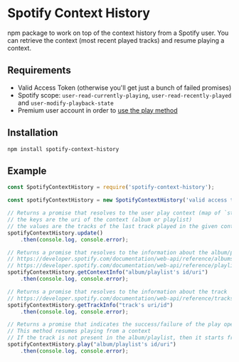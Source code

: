 # Spotify Context History

npm package to work on top of the context history from a Spotify user. You can retrieve the context (most recent played tracks) and resume playing a context.

## Requirements

 - Valid Access Token (otherwise you'll get just a bunch of failed promises)
 - Spotify scope: `user-read-currently-playing`, `user-read-recently-played` and `user-modify-playback-state`
 - Premium user account in order to [use the play method](https://developer.spotify.com/documentation/web-api/reference/player/start-a-users-playback/)

## Installation

`npm install spotify-context-history`

## Example

```javascript
const SpotifyContextHistory = require('spotify-context-history');

const spotifyContextHistory = new SpotifyContextHistory('valid access token');

// Returns a promise that resolves to the user play context (map of `string` to `string`)
// the keys are the uri of the context (album or playlist)
// the values are the tracks of the last track played in the given context
spotifyContextHistory.update()
    .then(console.log, console.error);

// Returns a promise that resolves to the information about the album/playlist
// https://developer.spotify.com/documentation/web-api/reference/albums/get-album/
// https://developer.spotify.com/documentation/web-api/reference/playlists/get-playlist/
spotifyContextHistory.getContextInfo("album/playlist's id/uri")
    .then(console.log, console.error);

// Returns a promise that resolves to the information about the track
// https://developer.spotify.com/documentation/web-api/reference/tracks/get-track/
spotifyContextHistory.getTrackInfo("track's uri/id")
    .then(console.log, console.error);

// Returns a promise that indicates the success/failure of the play operation
// This method resumes playing from a context
// If the track is not present in the album/playlist, then it starts from the beginning
spotifyContextHistory.play("album/playlist's id/uri")
    .then(console.log, console.error);
```
